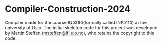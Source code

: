 # Compiler-Construction-2024
Compiler made for the course IN5380(formally called INF5110) at the university of Oslo. The initial skeleton code for this project was developed by Martin Steffen (msteffen@ifi.uio.no), who retains the copyright to this code.
